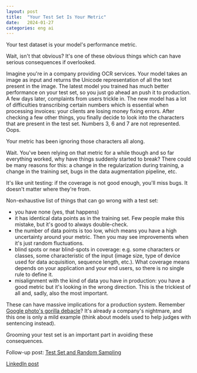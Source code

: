 ```yaml
---
layout: post
title:  "Your Test Set Is Your Metric"
date:   2024-01-27
categories: eng ai
---
```


Your test dataset is your model's performance metric.

Wait, isn't that obvious? It's one of these obvious things which can have serious consequences if overlooked.

Imagine you're in a company providing OCR services. Your model takes an image as input and returns the Unicode representation of all the text present in the image. The latest model you trained has much better performance on your test set, so you just go ahead an push it to production. A few days later, complaints from users trickle in. The new model has a lot of difficulties transcribing certain numbers which is essential when processing invoices: your clients are losing money fixing errors. After checking a few other things, you finally decide to look into the characters that are present in the test set. Numbers 3, 6 and 7 are not represented. Oops. 

Your metric has been ignoring those characters all along.

Wait. You've been relying on that metric for a while though and so far everything worked, why have things suddenly started to break? There could be many reasons for this: a change in the regularization during training, a change in the training set, bugs in the data augmentation pipeline, etc. 

It's like unit testing: if the coverage is not good enough, you'll miss bugs. It doesn't matter where they're from.

Non-exhaustive list of things that can go wrong with a test set:
- you have none (yes, that happens)
- it has identical data points as in the training set. Few people make this mistake, but it's good to always double-check.
- the number of data points is too low, which means you have a high uncertainty around your metric. Then you may see improvements when it's just random fluctuations.
- blind spots or near blind-spots in coverage: e.g. some characters or classes, some characteristic of the input (image size, type of device used for data acquisition, sequence length, etc.). What coverage means depends on your application and your end users, so there is no single rule to define it.
- misalignment with the kind of data you have in production: you have a good metric but it's looking in the wrong direction. This is the trickiest of all and, sadly, also the most important.

These can have massive implications for a production system. Remember [Google photo's gorilla debacle](https://www.bbc.com/news/technology-33347866)? It's already a company's nightmare, and this one is only a mild example (think about models used to help judges with sentencing instead). 

Grooming your test set is an important part in avoiding these consequences.

Follow-up post: [Test Set and Random Sampling](/eng/ai/2024/02/03/test-set-random-sampling.html)

[LinkedIn post](https://www.linkedin.com/posts/activity-7156984896891097088-jVZk)